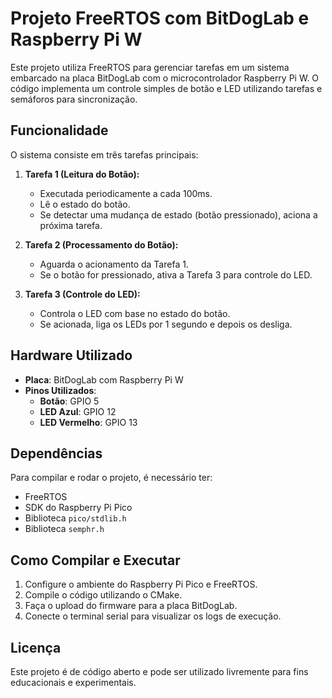 # Projeto FreeRTOS com BitDogLab e Raspberry Pi W

Este projeto utiliza FreeRTOS para gerenciar tarefas em um sistema embarcado na placa BitDogLab com o microcontrolador Raspberry Pi W. O código implementa um controle simples de botão e LED utilizando tarefas e semáforos para sincronização.

## Funcionalidade
O sistema consiste em três tarefas principais:

1. **Tarefa 1 (Leitura do Botão):**
   - Executada periodicamente a cada 100ms.
   - Lê o estado do botão.
   - Se detectar uma mudança de estado (botão pressionado), aciona a próxima tarefa.

2. **Tarefa 2 (Processamento do Botão):**
   - Aguarda o acionamento da Tarefa 1.
   - Se o botão for pressionado, ativa a Tarefa 3 para controle do LED.

3. **Tarefa 3 (Controle do LED):**
   - Controla o LED com base no estado do botão.
   - Se acionada, liga os LEDs por 1 segundo e depois os desliga.

## Hardware Utilizado
- **Placa**: BitDogLab com Raspberry Pi W
- **Pinos Utilizados**:
  - **Botão**: GPIO 5
  - **LED Azul**: GPIO 12
  - **LED Vermelho**: GPIO 13

## Dependências
Para compilar e rodar o projeto, é necessário ter:
- FreeRTOS
- SDK do Raspberry Pi Pico
- Biblioteca `pico/stdlib.h`
- Biblioteca `semphr.h`

## Como Compilar e Executar
1. Configure o ambiente do Raspberry Pi Pico e FreeRTOS.
2. Compile o código utilizando o CMake.
3. Faça o upload do firmware para a placa BitDogLab.
4. Conecte o terminal serial para visualizar os logs de execução.

## Licença
Este projeto é de código aberto e pode ser utilizado livremente para fins educacionais e experimentais.

